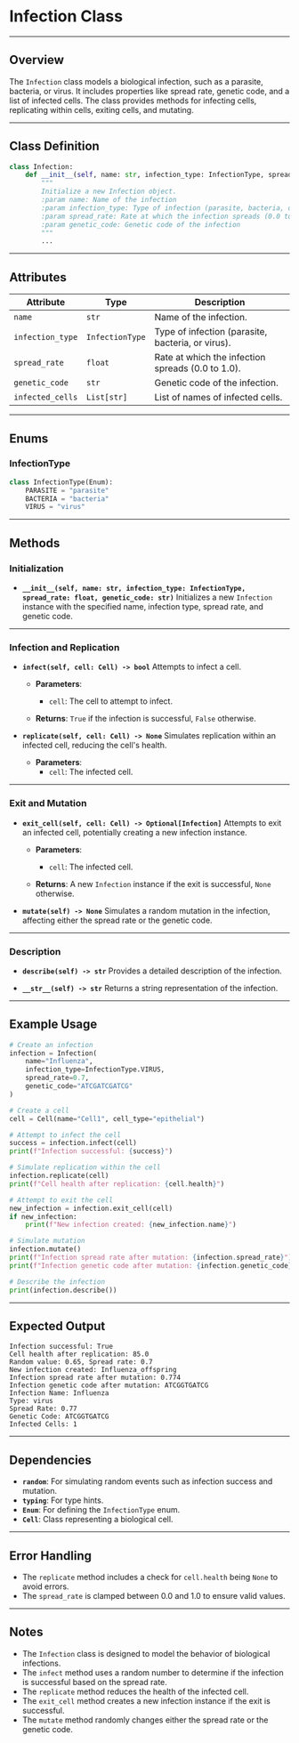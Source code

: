 # Infection Class

---

## Overview
The `Infection` class models a biological infection, such as a parasite, bacteria, or virus. It includes properties like spread rate, genetic code, and a list of infected cells. The class provides methods for infecting cells, replicating within cells, exiting cells, and mutating.

---

## Class Definition

```python
class Infection:
    def __init__(self, name: str, infection_type: InfectionType, spread_rate: float, genetic_code: str):
        """
        Initialize a new Infection object.
        :param name: Name of the infection
        :param infection_type: Type of infection (parasite, bacteria, or virus)
        :param spread_rate: Rate at which the infection spreads (0.0 to 1.0)
        :param genetic_code: Genetic code of the infection
        """
        ...
```

---

## Attributes

| Attribute | Type | Description |
|-----------|------|-------------|
| `name` | `str` | Name of the infection. |
| `infection_type` | `InfectionType` | Type of infection (parasite, bacteria, or virus). |
| `spread_rate` | `float` | Rate at which the infection spreads (0.0 to 1.0). |
| `genetic_code` | `str` | Genetic code of the infection. |
| `infected_cells` | `List[str]` | List of names of infected cells. |

---

## Enums

### InfectionType
```python
class InfectionType(Enum):
    PARASITE = "parasite"
    BACTERIA = "bacteria"
    VIRUS = "virus"
```

---

## Methods

### Initialization
- **`__init__(self, name: str, infection_type: InfectionType, spread_rate: float, genetic_code: str)`**
  Initializes a new `Infection` instance with the specified name, infection type, spread rate, and genetic code.

---

### Infection and Replication
- **`infect(self, cell: Cell) -> bool`**
  Attempts to infect a cell.

  - **Parameters**:
    - `cell`: The cell to attempt to infect.

  - **Returns**: `True` if the infection is successful, `False` otherwise.

- **`replicate(self, cell: Cell) -> None`**
  Simulates replication within an infected cell, reducing the cell's health.

  - **Parameters**:
    - `cell`: The infected cell.

---

### Exit and Mutation
- **`exit_cell(self, cell: Cell) -> Optional[Infection]`**
  Attempts to exit an infected cell, potentially creating a new infection instance.

  - **Parameters**:
    - `cell`: The infected cell.

  - **Returns**: A new `Infection` instance if the exit is successful, `None` otherwise.

- **`mutate(self) -> None`**
  Simulates a random mutation in the infection, affecting either the spread rate or the genetic code.

---

### Description
- **`describe(self) -> str`**
  Provides a detailed description of the infection.

- **`__str__(self) -> str`**
  Returns a string representation of the infection.

---

## Example Usage

```python
# Create an infection
infection = Infection(
    name="Influenza",
    infection_type=InfectionType.VIRUS,
    spread_rate=0.7,
    genetic_code="ATCGATCGATCG"
)

# Create a cell
cell = Cell(name="Cell1", cell_type="epithelial")

# Attempt to infect the cell
success = infection.infect(cell)
print(f"Infection successful: {success}")

# Simulate replication within the cell
infection.replicate(cell)
print(f"Cell health after replication: {cell.health}")

# Attempt to exit the cell
new_infection = infection.exit_cell(cell)
if new_infection:
    print(f"New infection created: {new_infection.name}")

# Simulate mutation
infection.mutate()
print(f"Infection spread rate after mutation: {infection.spread_rate}")
print(f"Infection genetic code after mutation: {infection.genetic_code}")

# Describe the infection
print(infection.describe())
```

---

## Expected Output

```
Infection successful: True
Cell health after replication: 85.0
Random value: 0.65, Spread rate: 0.7
New infection created: Influenza_offspring
Infection spread rate after mutation: 0.774
Infection genetic code after mutation: ATCGGTGATCG
Infection Name: Influenza
Type: virus
Spread Rate: 0.77
Genetic Code: ATCGGTGATCG
Infected Cells: 1
```

---

## Dependencies
- **`random`**: For simulating random events such as infection success and mutation.
- **`typing`**: For type hints.
- **`Enum`**: For defining the `InfectionType` enum.
- **`Cell`**: Class representing a biological cell.

---

## Error Handling
- The `replicate` method includes a check for `cell.health` being `None` to avoid errors.
- The `spread_rate` is clamped between 0.0 and 1.0 to ensure valid values.

---

## Notes
- The `Infection` class is designed to model the behavior of biological infections.
- The `infect` method uses a random number to determine if the infection is successful based on the spread rate.
- The `replicate` method reduces the health of the infected cell.
- The `exit_cell` method creates a new infection instance if the exit is successful.
- The `mutate` method randomly changes either the spread rate or the genetic code.
